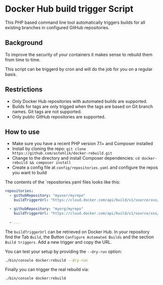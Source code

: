 # Docker Hub build trigger Script

This PHP based command line tool automatically triggers builds for all existing branches
in configured GitHub repositories.

## Background

To improve the security of your containers it makes sense to rebuild them from time to time.

This script can be triggerd by cron and will do the job for you on a regular basis.

## Restrictions

* Only Docker Hub repositories with automated builds are supported.
* Builds for tags are only trigged when the tags are based on Git branch names. Git tags are not supported.
* Only public GitHub repositories are supported.

## How to use

* Make sure you have a recent PHP version 7.1+ and Composer installed
* Install by cloning the repo: `git clone https://github.com/astehlik/docker-rebuild.git`
* Change to the directory and install Composer dependencies: `cd docker-rebuild && composer install`
* Create a config file at `config/repositories.yaml` and configure the repos you want to build

The contents of the `repositories.yaml files looks like this:

```yaml
repositories:
  - githubRepository: "myuser/myrepo"
    buildTriggerUrl: "https://cloud.docker.com/api/build/v1/source/xxx/trigger/xxx/call/"

  - githubRepository: "myorg/myrepo"
    buildTriggerUrl: "https://cloud.docker.com/api/build/v1/source/xxx/trigger/xxx/call/"
    
  - ...
```

The `buildTriggerUrl` can be retrieved on Docker Hub. In your repository find the Tab `Build`, 
the Button `Configure Automated Builds` and the section `Build triggers`. Add a new trigger and copy the URL.

You can test your setup by providing the `--dry-run` option:

```bash
./bin/console docker:rebuild --dry-run
```

Finally you can trigger the real rebuild via:

```bash
./bin/console docker:rebuild
```

